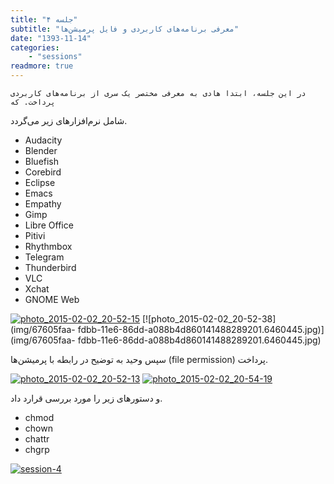 ```yaml
---
title: "جلسه ۴"
subtitle: "معرفی برنامه‌های کاربردی و فایل پرمیشن‌ها"
date: "1393-11-14"
categories:
    - "sessions"
readmore: true
---
```

    در این جلسه، ابتدا هادی به معرفی مختصر یک سری از برنامه‌های کاربردی پرداخت. که
شامل نرم‌افزارهای زیر می‌گردد.

  * Audacity
  * Blender
  * Bluefish
  * Corebird
  * Eclipse
  * Emacs
  * Empathy
  * Gimp
  * Libre Office
  * Pitivi
  * Rhythmbox
  * Telegram
  * Thunderbird
  * VLC
  * Xchat
  * GNOME Web

[![photo_2015-02-02_20-52-15](../../img/67605b04-fdbb-11e6-86dd-a088b4d860141488289201.645914.jpg)](img/67605b04-fdbb-11e6-86dd-a088b4d860141488289201.645914.jpg)
[![photo_2015-02-02_20-52-38](img/67605faa-
fdbb-11e6-86dd-a088b4d860141488289201.6460445.jpg)](img/67605faa-
fdbb-11e6-86dd-a088b4d860141488289201.6460445.jpg)

سپس وحید به توضیح در رابطه با پرمیشن‌ها (file permission) پرداخت.

[![photo_2015-02-02_20-52-13](../../img/6760640a-fdbb-11e6-86dd-a088b4d860141488289201.6461077.jpg)](img/6760640a-fdbb-11e6-86dd-a088b4d860141488289201.6461077.jpg)
[![photo_2015-02-02_20-54-19](../../img/67606626-fdbb-11e6-86dd-a088b4d860141488289201.6461582.jpg)](img/67606626-fdbb-11e6-86dd-a088b4d860141488289201.6461582.jpg)

و دستورهای زیر را مورد بررسی قرارد داد.

  * chmod
  * chown
  * chattr
  * chgrp

[![session-4](../../img/67606810-fdbb-11e6-86dd-a088b4d860141488289201.6462066.jpg)](img/67606810-fdbb-11e6-86dd-a088b4d860141488289201.6462066.jpg)
